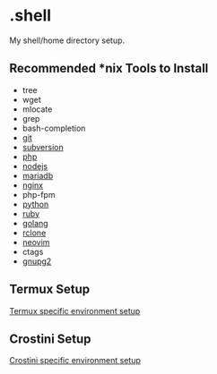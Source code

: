 # .shell
My shell/home directory setup.

## Recommended *nix Tools to Install
* tree
* wget
* mlocate
* grep
* bash-completion
* [git](https://git-scm.com/)
* [subversion](https://subversion.apache.org/)
* [php](http://php.net/)
* [nodejs](https://nodejs.org/en/)
* [mariadb](https://mariadb.org/)
* [nginx](https://nginx.org/en/)
* php-fpm
* [python](https://www.python.org/)
* [ruby](https://www.ruby-lang.org/)
* [golang](https://golang.org/)
* [rclone](https://rclone.org/)
* [neovim](https://neovim.io/)
* ctags
* [gnupg2](https://www.gnupg.org/)

## Termux Setup
[Termux specific environment setup](termux.md)

## Crostini Setup
[Crostini specific environment setup](crostini.md)
